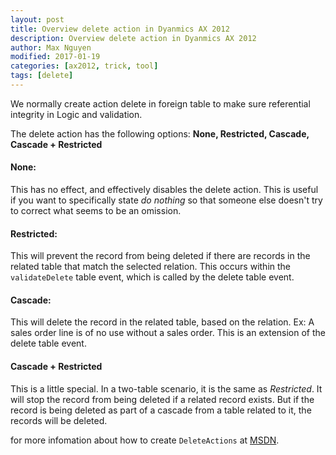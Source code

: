 ```yaml
---
layout: post
title: Overview delete action in Dyanmics AX 2012
description: Overview delete action in Dyanmics AX 2012
author: Max Nguyen
modified: 2017-01-19
categories: [ax2012, trick, tool]
tags: [delete]
---
```


We normally create action delete in foreign table to make sure referential integrity in Logic and validation.

The delete action has the following options: **None, Restricted, Cascade, Cascade + Restricted**

<!-- more -->

#### None:

This has no effect, and effectively disables the delete action. This is useful if you want to specifically state *do nothing* so that someone else doesn't try to correct what seems to be an omission.

#### Restricted:

This will prevent the record from being deleted if there are records in the related table that match the selected relation. This occurs within the `validateDelete` table event, which is called by the delete table event.

#### Cascade:

This will delete the record in the related table, based on the relation. Ex: A sales order line is of no use without a sales order. This is an extension of the delete table event.

#### Cascade + Restricted

This is a little special. In a two-table scenario, it is the same as *Restricted*. It will stop the record from being deleted if a related record exists. But if the record is being deleted as part of a cascade from a table related to it, the records will be deleted.

for more infomation about how to create `DeleteActions` at [MSDN](http://msdn.microsoft.com/enus/library/bb315018.aspx).